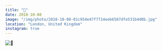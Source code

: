 ```yaml
---
title: "🚦"
date: 2018-10-08
image: "/img/photo/2018-10-08-01c954e47f7714eeb6587dfe531b4d0b.jpg"
location: "London, United Kingdom"
instagram: true
---
```


![🚦](/img/photo/2018-10-08-01c954e47f7714eeb6587dfe531b4d0b.jpg)
